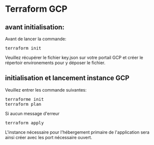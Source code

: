 # Terraform GCP

## avant initialisation:
Avant de lancer la commande:
<pre>terraform init</pre>
Veuillez récupérer le fichier key.json sur votre portail GCP et créer le répertoir environements pour y déposer le fichier.

## initialisation et lancement instance GCP
Veuillez entrer les commande suivantes:
<pre>terraforme init
terraform plan</pre>
Si aucun message d'erreur
<pre>terraform apply</pre>

L'instance nécessaire pour l'hébergement primaire de l'application sera ainsi créer avec les port nécessaire ouvert.